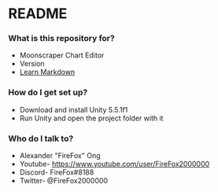# README #

### What is this repository for? ###

* Moonscraper Chart Editor
* Version
* [Learn Markdown](https://bitbucket.org/tutorials/markdowndemo)

### How do I get set up? ###

* Download and install Unity 5.5.1f1
* Run Unity and open the project folder with it

### Who do I talk to? ###

* Alexander "FireFox" Ong
* Youtube- https://www.youtube.com/user/FireFox2000000
* Discord- FireFox#8188
* Twitter- @FireFox2000000